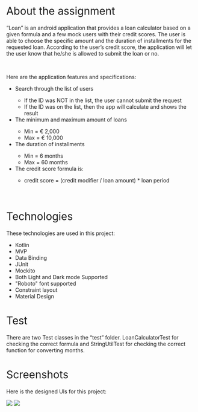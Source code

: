 <h1><span style="font-weight: 400;">About the assignment</span></h1>
<p><span style="font-weight: 400;">&ldquo;Loan&rdquo; is an android application that provides a loan calculator based on a given formula and a few mock users with their credit scores. The user is able to choose the specific amount and the duration of installments for the requested loan. According to the user&rsquo;s credit score, the application will let the user know that he/she is allowed to submit the loan or no.</span></p>
<p>&nbsp;</p>
<p><span style="font-weight: 400;">Here are the application features and specifications:</span></p>
<ul>
<li style="font-weight: 400;" aria-level="1"><span style="font-weight: 400;">Search through the list of users</span></li>
<ul>
<li style="font-weight: 400;" aria-level="2"><span style="font-weight: 400;">If the ID was NOT in the list, the user cannot submit the request</span></li>
<li style="font-weight: 400;" aria-level="2"><span style="font-weight: 400;">If the ID was on the list, then the app will calculate and shows the result</span></li>
</ul>
<li style="font-weight: 400;" aria-level="1"><span style="font-weight: 400;">The minimum and maximum amount of loans</span></li>
<ul>
<li style="font-weight: 400;" aria-level="2"><span style="font-weight: 400;">Min = &euro; 2,000</span></li>
<li style="font-weight: 400;" aria-level="2"><span style="font-weight: 400;">Max = &euro; 10,000</span></li>
</ul>
<li style="font-weight: 400;" aria-level="1"><span style="font-weight: 400;">The duration of installments</span></li>
<ul>
<li style="font-weight: 400;" aria-level="2"><span style="font-weight: 400;">Min = 6 months</span></li>
<li style="font-weight: 400;" aria-level="2"><span style="font-weight: 400;">Max = 60 months</span></li>
</ul>
<li style="font-weight: 400;" aria-level="1"><span style="font-weight: 400;">The credit score formula is:&nbsp;</span></li>
<ul>
<li style="font-weight: 400;" aria-level="2"><span style="font-weight: 400;">credit score = (credit modifier / loan amount) * loan period</span></li>
</ul>
</ul>
<p>&nbsp;</p>
<h1><span style="font-weight: 400;">Technologies</span></h1>
<p><span style="font-weight: 400;">These technologies are used in this project:&nbsp;</span></p>
<ul>
<li style="font-weight: 400;" aria-level="1"><span style="font-weight: 400;">Kotlin</span></li>
<li style="font-weight: 400;" aria-level="1"><span style="font-weight: 400;">MVP</span></li>
<li style="font-weight: 400;" aria-level="1"><span style="font-weight: 400;">Data Binding</span></li>
<li style="font-weight: 400;" aria-level="1"><span style="font-weight: 400;">JUnit</span></li>
<li style="font-weight: 400;" aria-level="1"><span style="font-weight: 400;">Mockito</span></li>
<li style="font-weight: 400;" aria-level="1"><span style="font-weight: 400;">Both Light and Dark mode Supported</span></li>
<li style="font-weight: 400;" aria-level="1"><span style="font-weight: 400;">"Roboto" font supported</span></li>
<li style="font-weight: 400;" aria-level="1">Constraint layout</li>
<li style="font-weight: 400;" aria-level="1"><span style="font-weight: 400;">Material Design</span></li>
</ul>
<h1><span style="font-weight: 400;">Test</span></h1>
<p><span style="font-weight: 400;">There are two Test classes in the &ldquo;test&rdquo; folder. LoanCalculatorTest for checking the correct formula and StringUtilTest for checking the correct function for converting months.</span></p>

<h1><span style="font-weight: 400;">Screenshots</span></h1>
<p><span style="font-weight: 400;">Here is the designed UIs for this project:</span></p>

<img src="https://i.ibb.co/jrmyr6y/2021-01-16-20-38-33.jpg"></img>
<img src="https://i.ibb.co/TT3hL7Z/2021-01-16-20-38-23.jpg"></img>
